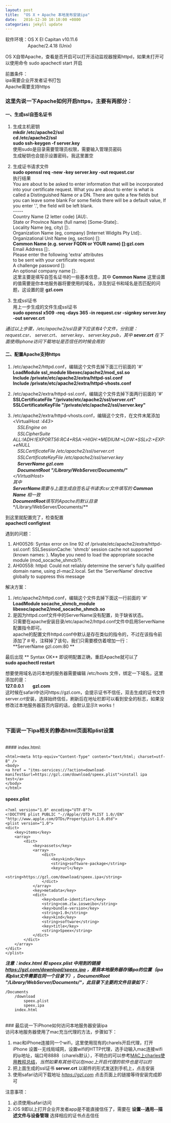 ```yaml
---
layout: post
title:  "OS X + Apache 本地发布安装ipa"
date:   2016-12-30 10:10:00 +0800
categories: jekyll update
---
```

软件环境：OS X EI Capitan v10.11.6   
　　　　　Apache/2.4.18 (Unix)  

OS X自带Apache，查看是否开启可以打开活动监视器搜索httpd，如果未打开可以使用命令 sudo apachectl start 开启

前置条件：  
ipa需要企业开发者证书打包  
Apache需要支持https

### 这里先说一下Apache如何开启https，主要有两部分：  

#### 一、生成ssl自签名证书

1. 生成主机密钥  
**mkdir /etc/apache2/ssl  
cd    /etc/apache2/ssl  
sudo ssh-keygen -f server.key**  
使用sudo是目录需要管理员权限，需要输入管理员密码  
生成秘钥也会提示设置密码，我这里置空

2. 生成证书请求文件  
**sudo openssl req -new -key server.key -out request.csr**  
执行结果  
You are about to be asked to enter information that will be incorporated
into your certificate request.
What you are about to enter is what is called a Distinguished Name or a DN.
There are quite a few fields but you can leave some blank
For some fields there will be a default value,
If you enter '.', the field will be left blank.  
\-----  
Country Name (2 letter code) [AU]:.    
State or Province Name (full name) [Some-State]:.   
Locality Name (eg, city) []:.  
Organization Name (eg, company) [Internet Widgits Pty Ltd]:.  
Organizational Unit Name (eg, section) []:  
**Common Name (e.g. server FQDN or YOUR name) []:gzl.com**                         
Email Address []:.  
Please enter the following 'extra' attributes  
to be sent with your certificate request  
A challenge password []:  
An optional company name []:.  
这里主要是填写自签名证书的一些基本信息，其中 **Common Name** 这里设置的值需要是你本地服务器将要使用的域名，涉及到证书和域名是否匹配的问题，这设置的是 **gzl.com**
3. 生成ssl证书  
用上一步生成的文件生成ssl证书  
**sudo openssl x509 -req -days 365 -in request.csr -signkey server.key -out server.crt**

*通过以上步骤，/etc/apache2/ssl目录下应该有4个文件，分别是：  
request.csr、	server.crt、	server.key、	server.key.pub，其中 **sever.crt** 在下面使用iphone访问下载地址是否信任的时候会用到*

#### 二、配置Apache支持https  
  
1. /etc/apache2/httpd.conf，编辑这个文件去掉下面三行前面的 '#'  
**LoadModule ssl_module libexec/apache2/mod_ssl.so  
Include /private/etc/apache2/extra/httpd-ssl.conf  
Include /private/etc/apache2/extra/httpd-vhosts.conf**
 
2. /etc/apache2/extra/httpd-ssl.conf，编辑这个文件去掉下面两行前面的 '#'  
**SSLCertificateFile "/private/etc/apache2/ssl/server.crt"  
SSLCertificateKeyFile "/private/etc/apache2/ssl/server.key"**
3. /etc/apache2/extra/httpd-vhosts.conf，编辑这个文件，在文件末尾添加  
\<VirtualHost *:443>  
　SSLEngine on  
　SSLCipherSuite ALL:!ADH:!EXPORT56:RC4+RSA:+HIGH:+MEDIUM:+LOW:+SSLv2:+EXP:+eNULL  
　SSLCertificateFile /etc/apache2/ssl/server.crt  
　SSLCertificateKeyFile /etc/apache2/ssl/server.key  
　**ServerName gzl.com**  
　**DocumentRoot "/Library/WebServer/Documents/"**  
\</VirtualHost>  
其中  
**ServerName**需要与上面生成自签名证书请求csr文件填写的 **Common Name** 相一致  
**DocumentRoot**填写的Apache的默认目录**/Library/WebServer/Documents/**

到这里就配置完了，检查配置  
**apachectl configtest**
  
遇到的问题：    
  
1. AH00526: Syntax error on line 92 of /private/etc/apache2/extra/httpd-ssl.conf:
SSLSessionCache: 'shmcb' session cache not supported (known names: ). Maybe you need to load the appropriate socache module (mod_socache_shmcb?).
2. AH00558: httpd: Could not reliably determine the server's fully qualified domain name, using zl-mac2.local. Set the 'ServerName' directive globally to suppress this message

解决方案：
  
1. /etc/apache2/httpd.conf，编辑这个文件去掉下面这一行前面的 '#'  
**LoadModule socache_shmcb_module libexec/apache2/mod_socache_shmcb.so** 
2. 是因为httpd.conf文件中的ServerName没有配置，处于缺省状态。  
只需要在apache安装目录/etc/apache2/httpd.conf文件中启用ServerName配置指令即可。  
apache的配置文件httpd.conf中默认是存在类似的指令的，不过在该指令前添加了＃号，注释掉了该句，我们只需要模仿着增加一行：  
**ServerName gzl.com:80 ** 

最后出现 ** Syntax OK** 即说明配置正确，重启Apache就可以了  
**sudo apachectl restart**

想要使用域名访问本地的服务器需要编辑 /etc/hosts 文件，绑定一下域名，这里添加的是：  
**127.0.0.1　　gzl.com**  
这时候在safari中访问https://gzl.com，会提示证书不信任，双击生成的证书文件server.crt安装，选择始终信任，刷新后在地址栏即可以看到安全的标志，如果没修改过本地服务器首页内容的话，会默认显示It works！
<br>
<br>
<br>
### 下面说一下ipa相关的静态html页面和plist设置 
<br>
#### index.html:  

	<html><meta http-equiv="Content-Type" content="text/html; charset=utf-8" />
	<body>
	<a href = "itms-services://?action=download-manifest&url=https://gzl.com/download/speex.plist">install ipa test</a>
	</body>
	</html>

#### speex.plist

	<?xml version="1.0" encoding="UTF-8"?>
	<!DOCTYPE plist PUBLIC "-//Apple//DTD PLIST 1.0//EN" "http://www.apple.com/DTDs/PropertyList-1.0.dtd">
	<plist version="1.0">
	<dict>
		<key>items</key>
		<array>
			<dict>
				<key>assets</key>
				<array>
					<dict>
						<key>kind</key>
						<string>software-package</string>
						<key>url</key>
						<string>https://gzl.com/download/speex.ipa</string>
					</dict>
				</array>
				<key>metadata</key>
				<dict>
					<key>bundle-identifier</key>
					<string>com.zlw.iosweibo</string>
					<key>bundle-version</key>
					<string>1.0</string>
					<key>kind</key>
					<string>software</string>
					<key>title</key>
					<string>Speex</string>
				</dict>
			</dict>
		</array>
	</dict>
	</plist>
	
***注意：index.html 和 speex.plist 中用到的链接 https://gzl.com/download/speex.ipa ，是我本地服务器存储ipa的位置（ipa和plist文件需要在同一个目录下），DocumentRoot "/Library/WebServer/Documents/"，此目录下主要的文件目录如下：***

	/Documents
		/download
			speex.plist
			speex.ipa
		index.html	
<br>
### 最后说一下iPhone如何访问本地服务器安装ipa  
<br>
访问本地服务器使用了mac充当代理的方法，步骤如下：

1. mac和iPhone连接同一个wifi，这里使用现有的charels开启代理，打开iPhone 设置--无线局域网，设置wifi的HTTP代理，选手动输入mac连接wifi的ip地址，端口号8888（charels默认），不明白的可以参考[MAC上charles使用教程总结](http://www.jianshu.com/p/18449f5f9d1c)，*当然如果有其他可以在mac上开启代理的软件也是可以的*
2. 把上面生成的ssl证书 **server.crt** 以邮件的形式发送到手机上，点击安装
3. 使用safari访问下载地址 *https://gzl.com* 点击页面上的链接等待安装完成即可

注意事项：

1. 必须使用safari访问
2. iOS 9即以上打开企业开发者app是不能直接信任了，需要在 **设置--通用--描述文件与设备管理** 选择相应的证书点击信任  
